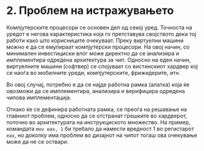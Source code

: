 # 2. Проблем на истражувањето

Компјутерските процесори се основен дел од секој уред. Точноста на уредот е негова карактеристика која го претставува својството дека тој работи како што корисниците очекуваат. Преку виртуелни машини можно е да се емулираат компјутерски процесори. На овој начин, со минимален инвестициски влог може директно да се анализира и имплементира одредена архитектура за чип. Односно на еден начин, виртуелните машини (софтвер) се спојуваат со вистинскиот хардвер кој се наоѓа во мобилните уреди, компјутерските, фрижидерите, итн.

Во овој случај, потребно е да се најде работна рамка (алатка) која ќе овозможи да се имплементира, анализира и верифицира одредена чипова имплементација.

Откако ќе се дефинира работната рамка, се преоѓа на решавање на главниот проблем, односно да се отстранат грешките во хардверот, поточно во архитектурата на инструкциското множество. На пример, командата `mov eax, 1` би требало да намести вредност 1 во регистарот `eax`, но доколку има проблем во дизајнот на чипот тогаш ова очекување може да не се оствари.
